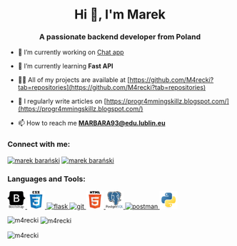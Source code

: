 <h1 align="center">Hi 👋, I'm Marek</h1>
<h3 align="center">A passionate backend developer from Poland</h3>

- 🔭 I’m currently working on [Chat app](https://github.com/M4recki/Chat-app)

- 🌱 I’m currently learning **Fast API**

- 👨‍💻 All of my projects are available at [https://github.com/M4recki?tab=repositories](https://github.com/M4recki?tab=repositories)

- 📝 I regularly write articles on [https://progr4mmingskillz.blogspot.com/](https://progr4mmingskillz.blogspot.com/)

- 📫 How to reach me **MARBARA93@edu.lublin.eu**

<h3 align="left">Connect with me:</h3>
<p align="left">
<a href="https://linkedin.com/in/marek barański" target="blank"><img align="center" src="https://raw.githubusercontent.com/rahuldkjain/github-profile-readme-generator/master/src/images/icons/Social/linked-in-alt.svg" alt="marek barański" height="30" width="40" /></a>
<a href="https://fb.com/marek barański" target="blank"><img align="center" src="https://raw.githubusercontent.com/rahuldkjain/github-profile-readme-generator/master/src/images/icons/Social/facebook.svg" alt="marek barański" height="30" width="40" /></a>
</p>

<h3 align="left">Languages and Tools:</h3>
<p align="left"> <a href="https://getbootstrap.com" target="_blank" rel="noreferrer"> <img src="https://raw.githubusercontent.com/devicons/devicon/master/icons/bootstrap/bootstrap-plain-wordmark.svg" alt="bootstrap" width="40" height="40"/> </a> <a href="https://www.w3schools.com/css/" target="_blank" rel="noreferrer"> <img src="https://raw.githubusercontent.com/devicons/devicon/master/icons/css3/css3-original-wordmark.svg" alt="css3" width="40" height="40"/> </a> <a href="https://flask.palletsprojects.com/" target="_blank" rel="noreferrer"> <img src="https://www.vectorlogo.zone/logos/pocoo_flask/pocoo_flask-icon.svg" alt="flask" width="40" height="40"/> </a> <a href="https://git-scm.com/" target="_blank" rel="noreferrer"> <img src="https://www.vectorlogo.zone/logos/git-scm/git-scm-icon.svg" alt="git" width="40" height="40"/> </a> <a href="https://www.w3.org/html/" target="_blank" rel="noreferrer"> <img src="https://raw.githubusercontent.com/devicons/devicon/master/icons/html5/html5-original-wordmark.svg" alt="html5" width="40" height="40"/> </a> <a href="https://www.postgresql.org" target="_blank" rel="noreferrer"> <img src="https://raw.githubusercontent.com/devicons/devicon/master/icons/postgresql/postgresql-original-wordmark.svg" alt="postgresql" width="40" height="40"/> </a> <a href="https://postman.com" target="_blank" rel="noreferrer"> <img src="https://www.vectorlogo.zone/logos/getpostman/getpostman-icon.svg" alt="postman" width="40" height="40"/> </a> <a href="https://www.python.org" target="_blank" rel="noreferrer"> <img src="https://raw.githubusercontent.com/devicons/devicon/master/icons/python/python-original.svg" alt="python" width="40" height="40"/> </a> </p>

<p><img align="left" src="https://github-readme-stats.vercel.app/api/top-langs?username=m4recki&show_icons=true&locale=en&layout=compact" alt="m4recki" /></p>

<p>&nbsp;<img align="center" src="https://github-readme-stats.vercel.app/api?username=m4recki&show_icons=true&locale=en" alt="m4recki" /></p>

<p><img align="center" src="https://github-readme-streak-stats.herokuapp.com/?user=m4recki&" alt="m4recki" /></p>
